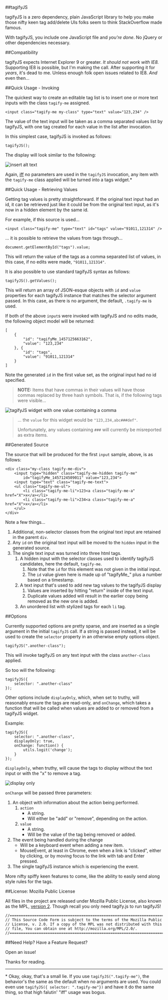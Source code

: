 ##tagifyJS

tagifyJS is a zero dependency, plain JavaScript library to help you make those nifty keen tag add/delete UIs folks seem to think StackOverflow made famous.

With tagifyJS, you include one JavaScript file and *you're done*. No jQuery or other dependencies necessary.

##Compatibility

tagifyJS expects Internet Explorer 9 or greater. *It should not work with IE8.* Supporting IE8 is possible, but I'm making the call. After supporting it for *years*, it's dead to me. Unless enough folk open issues related to IE8. *And* even then...

##Quick Usage - Invoking

The quickest way to create an editable tag list is to insert one or more text inputs with the class `tagify-me` assigned.

    <input class="tagify-me my-class" type="text" value="123,234" />

The value of the text input will be taken as a comma separated values list by tagifyJS, with one tag created for each value in the list after invocation. 

In this simplest case, tagifyJS is invoked as follows:

    tagifyJS();

The display will look similar to the following:

<img alt="insert alt text" src="http://i.imgur.com/3xDSBOb.png" style="display:block;margin:0 auto;" />

Again, [iff](https://en.wikipedia.org/wiki/If_and_only_if) no parameters are used in the `tagifyJS` invocation, any item with the `tagify-me` class applied will be turned into a tags widget.*

##Quick Usage - Retrieving Values

Getting tag values is pretty straightforward. If the original text input had an id, it can be retrieved just like it could be from the original text input, as it's now in a hidden element by the same id.

For example, if this source is used...

    <input class="tagify-me" type="text" id="tags" value="91011,121314" />

... it is possible to retrieve the values from tags through...

    document.getElementById("tags").value;

This will return the value of the tags as a comma separated list of values, in this case, if no edits were made, `"91011,121314"`.

It is also possible to use standard tagifyJS syntax as follows:

    tagifyJS().getValues();

This will return an array of JSON-esque objects with `id` and `value` properties for each tagifyJS instance that matches the selector argument passed. In this case, as there is no argument, the default, `.tagify-me` is used. 

If both of the above `input`s were invoked with tagifyJS and no edits made, the following object model will be returned:

    [
        {
        	"id": "tagifyMe_1457125663162",
        	"value": "123,234"
        }, {
        	"id": "tags",
        	"value": "91011,121314"
        }
    ]

Note the generated `id` in the first value set, as the original input had no id specified.

>**NOTE:** Items that have commas in their values will have those commas replaced by three hash symbols. That is, if the following tags were visible...

<img alt="tagifyJS widget with one value containing a comma" src="http://i.imgur.com/aSr4EwS.png" style="display:block;margin:0 auto;" />

> ... the `value` for this widget would be `"123,234,abc###def"`.
> 
> Unfortunately, any values containing `###` will currently be misreported as extra items.


##Generated Source

The source that will be produced for the first `input` sample, above, is as follows:

    <div class="my-class tagify-me-div">
        <input type="hidden" class="tagify-me-hidden tagify-me"
            id="tagifyMe_1457124509011" value="123,234">
        <input type="text" class="tagify-me-text">
        <ul class="tagify-me-ul">
            <li class="tagify-me-li">123<a class="tagify-me-a" href="X">x</a></li>
            <li class="tagify-me-li">234<a class="tagify-me-a" href="X">x</a></li>
        </ul>
    </div>

Note a few things...  

1. Additional, non-selector classes from the original text input are retained in the parent `div`.
2. Any `id` on the original text input will be moved to the `hidden` input in the generated source.
3. The single text input was turned into three html tags.
    1. A hidden input with the selector classes used to identify tagifyJS candidates, here the default, `tagify-me`.
        1. Note that the `id` for this element was not given in the initial input.
        2. The `id` value given here is made up of "tagifyMe_" plus a number based on a timestamp.
    2. A text input that's used to add new tag values to the tagifyJS display
        1. Values are inserted by hitting "return" inside of the text input.
        2. Duplicate values added will result in the earlier copy being removed as the new one is added.
    3. An unordered list with stylized tags for each `li` tag.

##Options

Currently supported options are pretty sparse, and are inserted as a single argument in the initial `tagifyJS` call. If a string is passed instead, it will be used to create the `selector` property in an otherwise empty options object.

    tagifyJS(".another-class");

This will invoke tagifyJS on any text input with the class `another-class` applied.

So too will the following:

    tagifyJS({
        selector: ".another-class"
    });

Other options include `displayOnly`, which, when set to truthy, will reasonably ensure the tags are read-only, and `onChange`, which takes a function that will be called when values are added to or removed from a tagifyJS widget.

Example:

    tagifyJS({
        selector: ".another-class",
        displayOnly: true,
        onChange: function() {
            utils.logit('change'); 
        }
    });

`displayOnly`, when truthy, will cause the tags to display without the text input or with the "x" to remove a tag.

<img alt="display only" src="http://i.imgur.com/mzMoi9t.png" style="display:block;margin:0 auto;" />

`onChange` will be passed three parameters:

1. An object with information about the action being performed.
    1. `action`
        * A string. 
        * Will either be "add" or "remove", depending on the action.
    2. `value`
        * A string.
        * Will be the value of the tag being removed or added.
2. The event being handled during the change
    * Will be a keyboard event when adding a new item.
    * MouseEvent, at least in Chrome, even when a link is "clicked", either by clicking, or by moving focus to the link with tab and Enter pressed.
3. The single tagifyJS instance which is experiencing the event.

More nifty spiffy keen features to come, like the ability to easily send along style rules for the tags.

##License: Mozilla Public License

All files in the project are released under Mozilla Public License, also known as the MPL, [version 2](https://www.mozilla.org/en-US/MPL/2.0/). Though recall you only need tagify.js to run tagifyJS!

    //=====================================================================
    // This Source Code Form is subject to the terms of the Mozilla Public
    // License, v. 2.0. If a copy of the MPL was not distributed with this
    // file, You can obtain one at http://mozilla.org/MPL/2.0/.
    //=====================================================================

##Need Help? Have a Feature Request?

Open an issue!

Thanks for reading.

---

\* Okay, okay, that's a small lie. If you use `tagifyJS(".tagify-me")`, the behavior's the same as the default when no arguments are used. You could even use `tagifyJS({ selector: ".tagify-me"})` and have it do the same thing, so that high falutin' "iff" usage was bogus.